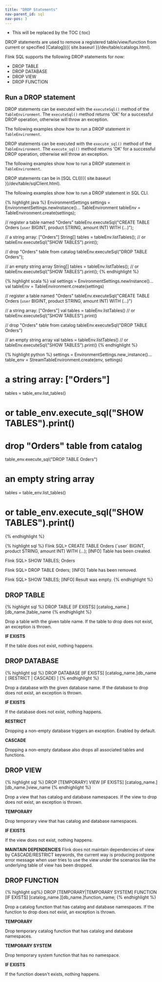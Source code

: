```yaml
---
title: "DROP Statements"
nav-parent_id: sql
nav-pos: 3
---
```

<!--
Licensed to the Apache Software Foundation (ASF) under one
or more contributor license agreements.  See the NOTICE file
distributed with this work for additional information
regarding copyright ownership.  The ASF licenses this file
to you under the Apache License, Version 2.0 (the
"License"); you may not use this file except in compliance
with the License.  You may obtain a copy of the License at

  http://www.apache.org/licenses/LICENSE-2.0

Unless required by applicable law or agreed to in writing,
software distributed under the License is distributed on an
"AS IS" BASIS, WITHOUT WARRANTIES OR CONDITIONS OF ANY
KIND, either express or implied.  See the License for the
specific language governing permissions and limitations
under the License.
-->

* This will be replaced by the TOC
{:toc}

DROP statements are used to remove a registered table/view/function from current or specified [Catalog]({{ site.baseurl }}/dev/table/catalogs.html).

Flink SQL supports the following DROP statements for now:

- DROP TABLE
- DROP DATABASE
- DROP VIEW
- DROP FUNCTION

## Run a DROP statement

<div class="codetabs" data-hide-tabs="1" markdown="1">

<div data-lang="java/scala" markdown="1">

DROP statements can be executed with the `executeSql()` method of the `TableEnvironment`. The `executeSql()` method returns 'OK' for a successful DROP operation, otherwise will throw an exception.

The following examples show how to run a DROP statement in `TableEnvironment`.

</div>

<div data-lang="python" markdown="1">

DROP statements can be executed with the `execute_sql()` method of the `TableEnvironment`. The `execute_sql()` method returns 'OK' for a successful DROP operation, otherwise will throw an exception.

The following examples show how to run a DROP statement in `TableEnvironment`.

</div>

<div data-lang="SQL CLI" markdown="1">

DROP statements can be in [SQL CLI]({{ site.baseurl }}/dev/table/sqlClient.html).

The following examples show how to run a DROP statement in SQL CLI.

</div>
</div>
<div class="codetabs" markdown="1">
<div data-lang="java" markdown="1">
{% highlight java %}
EnvironmentSettings settings = EnvironmentSettings.newInstance()...
TableEnvironment tableEnv = TableEnvironment.create(settings);

// register a table named "Orders"
tableEnv.executeSql("CREATE TABLE Orders (`user` BIGINT, product STRING, amount INT) WITH (...)");

// a string array: ["Orders"]
String[] tables = tableEnv.listTables();
// or tableEnv.executeSql("SHOW TABLES").print();

// drop "Orders" table from catalog
tableEnv.executeSql("DROP TABLE Orders");

// an empty string array
String[] tables = tableEnv.listTables();
// or tableEnv.executeSql("SHOW TABLES").print();
{% endhighlight %}
</div>

<div data-lang="scala" markdown="1">
{% highlight scala %}
val settings = EnvironmentSettings.newInstance()...
val tableEnv = TableEnvironment.create(settings)

// register a table named "Orders"
tableEnv.executeSql("CREATE TABLE Orders (`user` BIGINT, product STRING, amount INT) WITH (...)")

// a string array: ["Orders"]
val tables = tableEnv.listTables()
// or tableEnv.executeSql("SHOW TABLES").print()

// drop "Orders" table from catalog
tableEnv.executeSql("DROP TABLE Orders")

// an empty string array
val tables = tableEnv.listTables()
// or tableEnv.executeSql("SHOW TABLES").print()
{% endhighlight %}
</div>

<div data-lang="python" markdown="1">
{% highlight python %}
settings = EnvironmentSettings.new_instance()...
table_env = StreamTableEnvironment.create(env, settings)

# a string array: ["Orders"]
tables = table_env.list_tables()
# or table_env.execute_sql("SHOW TABLES").print()

# drop "Orders" table from catalog
table_env.execute_sql("DROP TABLE Orders")

# an empty string array
tables = table_env.list_tables()
# or table_env.execute_sql("SHOW TABLES").print()
{% endhighlight %}
</div>

<div data-lang="SQL CLI" markdown="1">
{% highlight sql %}
Flink SQL> CREATE TABLE Orders (`user` BIGINT, product STRING, amount INT) WITH (...);
[INFO] Table has been created.

Flink SQL> SHOW TABLES;
Orders

Flink SQL> DROP TABLE Orders;
[INFO] Table has been removed.

Flink SQL> SHOW TABLES;
[INFO] Result was empty.
{% endhighlight %}
</div>
</div>

## DROP TABLE

{% highlight sql %}
DROP TABLE [IF EXISTS] [catalog_name.][db_name.]table_name
{% endhighlight %}

Drop a table with the given table name. If the table to drop does not exist, an exception is thrown.

**IF EXISTS**

If the table does not exist, nothing happens.

## DROP DATABASE

{% highlight sql %}
DROP DATABASE [IF EXISTS] [catalog_name.]db_name [ (RESTRICT | CASCADE) ]
{% endhighlight %}

Drop a database with the given database name. If the database to drop does not exist, an exception is thrown.

**IF EXISTS**

If the database does not exist, nothing happens.

**RESTRICT**

Dropping a non-empty database triggers an exception. Enabled by default.

**CASCADE**

Dropping a non-empty database also drops all associated tables and functions.

## DROP VIEW

{% highlight sql %}
DROP [TEMPORARY] VIEW  [IF EXISTS] [catalog_name.][db_name.]view_name
{% endhighlight %}

Drop a view that has catalog and database namespaces. If the view to drop does not exist, an exception is thrown.

**TEMPORARY**

Drop temporary view that has catalog and database namespaces.

**IF EXISTS**

If the view does not exist, nothing happens.

**MAINTAIN DEPENDENCIES**
Flink does not maintain dependencies of view by CASCADE/RESTRICT keywords, the current way is producing postpone error message when user tries to use the view under the scenarios like the underlying table of view has been dropped.

## DROP FUNCTION

{% highlight sql%}
DROP [TEMPORARY|TEMPORARY SYSTEM] FUNCTION [IF EXISTS] [catalog_name.][db_name.]function_name;
{% endhighlight %}

Drop a catalog function that has catalog and database namespaces. If the function to drop does not exist, an exception is thrown.

**TEMPORARY**

Drop temporary catalog function that has catalog and database namespaces.

**TEMPORARY SYSTEM**

Drop temporary system function that has no namespace.

**IF EXISTS**

If the function doesn't exists, nothing happens.
